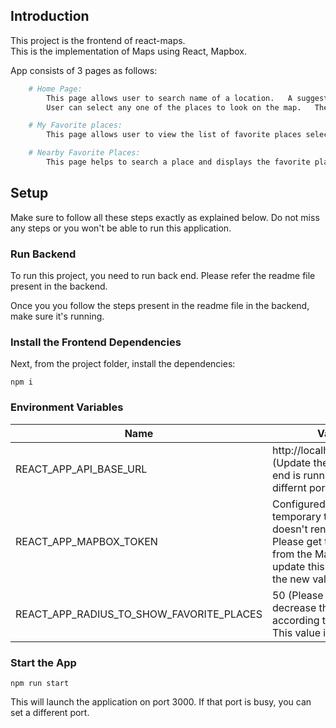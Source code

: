 
## Introduction

This project is the frontend of react-maps.  
This is the implementation of Maps using React, Mapbox.   

App consists of 3 pages as follows:
```sh                  
	# Home Page:                                
		This page allows user to search name of a location.   A suggestion list will be displayed based on the entered location name.
        User can select any one of the places to look on the map.   There is an option provided to add the selected location to the favorite places list.  
```
                                                                                                                        
```sh 
	# My Favorite places:
		This page allows user to view the list of favorite places selected/added on the Home page.                                
```

```sh 
	# Nearby Favorite Places:
		This page helps to search a place and displays the favorite places within the radius of 50 Kms.                              
```
## Setup

Make sure to follow all these steps exactly as explained below. Do not miss any steps or you won't be able to run this application.

### Run Backend

To run this project, you need to run back end.  Please refer the readme file present in the backend. 

Once you you follow the steps present in the readme file in the backend, make sure it's running.

### Install the Frontend Dependencies

Next, from the project folder, install the dependencies:

    npm i

### Environment Variables

| Name | Value  |
| ------ | ------ |
| REACT_APP_API_BASE_URL| http://localhost:3900/api (Update the port, if back end is running on differnt port) |
| REACT_APP_MAPBOX_TOKEN | Configured with temporary token, if app doesn't render maps. Please get the token from the Mapbox then update this variable with the new value |
| REACT_APP_RADIUS_TO_SHOW_FAVORITE_PLACES | 50 (Please increase or decrease this value according to your need.  This value is in KMs) |

### Start the App

    npm run start

This will launch the application on port 3000. If that port is busy, you can set a different port.